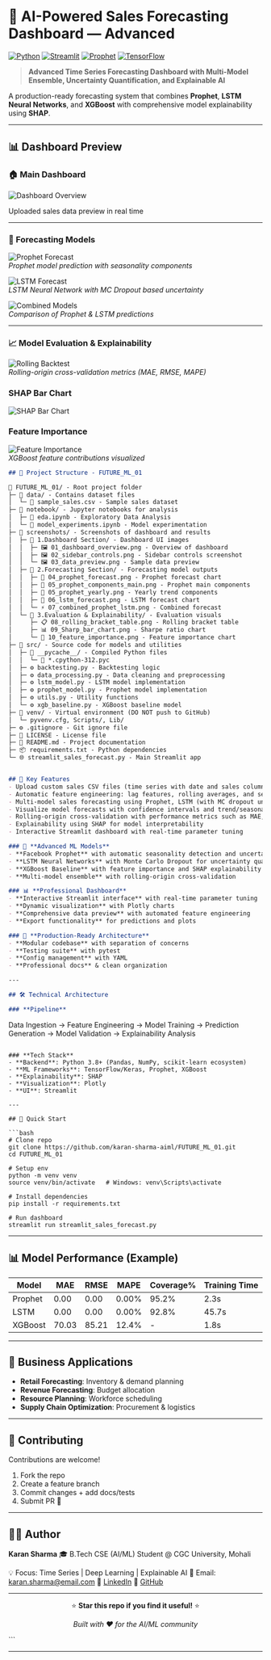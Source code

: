 # 🚀 AI-Powered Sales Forecasting Dashboard — Advanced

[![Python](https://img.shields.io/badge/Python-3.8+-blue.svg)](https://python.org)
[![Streamlit](https://img.shields.io/badge/Streamlit-1.28+-red.svg)](https://streamlit.io)
[![Prophet](https://img.shields.io/badge/Prophet-1.1+-green.svg)](https://facebook.github.io/prophet/)
[![TensorFlow](https://img.shields.io/badge/TensorFlow-2.12+-orange.svg)](https://tensorflow.org)

> **Advanced Time Series Forecasting Dashboard with Multi-Model Ensemble, Uncertainty Quantification, and Explainable AI**

A production-ready forecasting system that combines **Prophet**, **LSTM Neural Networks**, and **XGBoost** with comprehensive model explainability using **SHAP**.

---

## 📊 Dashboard Preview

### 🏠 Main Dashboard  

![Dashboard Overview](./screenshots/1.Dashbard%20section/01_dashbard_overview.png)

Uploaded sales data preview in real time

---

### 🔮 Forecasting Models  
![Prophet Forecast](screenshots/2.Forecasting%20Section/04_prophet_forecast.png)  
*Prophet model prediction with seasonality components*  

![LSTM Forecast](screenshots/2.Forecasting%20Section/06_lstm_forecast.png)  
*LSTM Neural Network with MC Dropout based uncertainty*  

![Combined Models](screenshots/2.Forecasting%20Section/07_combined_prophet_lstm.png)  
*Comparison of Prophet & LSTM predictions*

---

### 📈 Model Evaluation & Explainability  
![Rolling Backtest](screenshots/3.Evaluation%20&%20Explainability/08_rolling_bracket_table.png)  
*Rolling-origin cross-validation metrics (MAE, RMSE, MAPE)*  

###  SHAP Bar Chart  
![SHAP Bar Chart](./screenshots/3.Evaluation%20%26%20Explainability/09_Sharp_bar_chart.png)

### Feature Importance
![Feature Importance](screenshots/3.Evaluation%20&%20Explainability/10_feature_importance.png)  
*XGBoost feature contributions visualized*

```markdown
## 📂 Project Structure - FUTURE_ML_01

📂 FUTURE_ML_01/ - Root project folder
├─ 📂 data/ - Contains dataset files
│  └─ 📄 sample_sales.csv - Sample sales dataset
├─ 📂 notebook/ - Jupyter notebooks for analysis
│  ├─ 📓 eda.ipynb - Exploratory Data Analysis
│  └─ 📓 model_experiments.ipynb - Model experimentation
├─ 📂 screenshots/ - Screenshots of dashboard and results
│  ├─ 📂 1.Dashboard Section/ - Dashboard UI images
│  │  ├─ 🖼️ 01_dashboard_overview.png - Overview of dashboard
│  │  ├─ 🖼️ 02_sidebar_controls.png - Sidebar controls screenshot
│  │  └─ 🖼️ 03_data_preview.png - Sample data preview
│  ├─ 📂 2.Forecasting Section/ - Forecasting model outputs
│  │  ├─ 🔮 04_prophet_forecast.png - Prophet forecast chart
│  │  ├─ 📅 05_prophet_components_main.png - Prophet main components
│  │  ├─ 📆 05_prophet_yearly.png - Yearly trend components
│  │  ├─ 🤖 06_lstm_forecast.png - LSTM forecast chart
│  │  └─ ⚡ 07_combined_prophet_lstm.png - Combined forecast
│  └─ 📂 3.Evaluation & Explainability/ - Evaluation visuals
│     ├─ 📋 08_rolling_bracket_table.png - Rolling bracket table
│     ├─ 📊 09_Sharp_bar_chart.png - Sharpe ratio chart
│     └─ 🌟 10_feature_importance.png - Feature importance chart
├─ 📂 src/ - Source code for models and utilities
│  ├─ 📂 __pycache__/ - Compiled Python files
│  │  └─ 📝 *.cpython-312.pyc
│  ├─ ⚙️ backtesting.py - Backtesting logic
│  ├─ ⚙️ data_processing.py - Data cleaning and preprocessing
│  ├─ ⚙️ lstm_model.py - LSTM model implementation
│  ├─ ⚙️ prophet_model.py - Prophet model implementation
│  ├─ ⚙️ utils.py - Utility functions
│  └─ ⚙️ xgb_baseline.py - XGBoost baseline model
├─ 📂 venv/ - Virtual environment (DO NOT push to GitHub)
│  └─ pyvenv.cfg, Scripts/, Lib/
├─ ⚙️ .gitignore - Git ignore file
├─ 📜 LICENSE - License file
├─ 📘 README.md - Project documentation
├─ 📦 requirements.txt - Python dependencies
└─ 🌐 streamlit_sales_forecast.py - Main Streamlit app


## 🌟 Key Features
- Upload custom sales CSV files (time series with date and sales columns)  
- Automatic feature engineering: lag features, rolling averages, and seasonality indicators  
- Multi-model sales forecasting using Prophet, LSTM (with MC dropout uncertainty), and XGBoost  
- Visualize model forecasts with confidence intervals and trend/seasonality decomposition  
- Rolling-origin cross-validation with performance metrics such as MAE, RMSE, MAPE, and coverage  
- Explainability using SHAP for model interpretability  
- Interactive Streamlit dashboard with real-time parameter tuning

### 🔬 **Advanced ML Models**
- **Facebook Prophet** with automatic seasonality detection and uncertainty intervals
- **LSTM Neural Networks** with Monte Carlo Dropout for uncertainty quantification  
- **XGBoost Baseline** with feature importance and SHAP explainability
- **Multi-model ensemble** with rolling-origin cross-validation

### 📊 **Professional Dashboard**
- **Interactive Streamlit interface** with real-time parameter tuning
- **Dynamic visualization** with Plotly charts
- **Comprehensive data preview** with automated feature engineering
- **Export functionality** for predictions and plots

### 🎯 **Production-Ready Architecture**
- **Modular codebase** with separation of concerns
- **Testing suite** with pytest
- **Config management** with YAML
- **Professional docs** & clean organization

---

## 🛠️ Technical Architecture

### **Pipeline**
```

Data Ingestion → Feature Engineering → Model Training →
Prediction Generation → Model Validation → Explainability Analysis

````

### **Tech Stack**
- **Backend**: Python 3.8+ (Pandas, NumPy, scikit-learn ecosystem)
- **ML Frameworks**: TensorFlow/Keras, Prophet, XGBoost
- **Explainability**: SHAP
- **Visualization**: Plotly
- **UI**: Streamlit

---

## 🚀 Quick Start

```bash
# Clone repo
git clone https://github.com/karan-sharma-aiml/FUTURE_ML_01.git
cd FUTURE_ML_01

# Setup env
python -m venv venv
source venv/bin/activate   # Windows: venv\Scripts\activate

# Install dependencies
pip install -r requirements.txt

# Run dashboard
streamlit run streamlit_sales_forecast.py
````

---

## 📊 Model Performance (Example)

| Model   | MAE   | RMSE  | MAPE  | Coverage% | Training Time |
| ------- | ----- | ----- | ----- | --------- | ------------- |
| Prophet | 0.00  | 0.00  | 0.00% | 95.2%     | 2.3s          |
| LSTM    | 0.00  | 0.00  | 0.00% | 92.8%     | 45.7s         |
| XGBoost | 70.03 | 85.21 | 12.4% | -         | 1.8s          |

---

## 🎯 Business Applications

* **Retail Forecasting**: Inventory & demand planning
* **Revenue Forecasting**: Budget allocation
* **Resource Planning**: Workforce scheduling
* **Supply Chain Optimization**: Procurement & logistics

---

## 🤝 Contributing

Contributions are welcome!

1. Fork the repo
2. Create a feature branch
3. Commit changes + add docs/tests
4. Submit PR 🎉

---

## 👨‍💻 Author

**Karan Sharma**
🎓 B.Tech CSE (AI/ML) Student @ CGC University, Mohali

💡 Focus: Time Series | Deep Learning | Explainable AI
📧 Email: [karan.sharma@email.com](mailto:karan.sharma@email.com)
🔗 [LinkedIn](https://www.linkedin.com/in/karan-sharma-167957271)
🐙 [GitHub](https://github.com/karan-sharma-aiml)

---

<div align="center">

⭐ **Star this repo if you find it useful!** ⭐

*Built with ❤️ for the AI/ML community*

</div>
```

---

